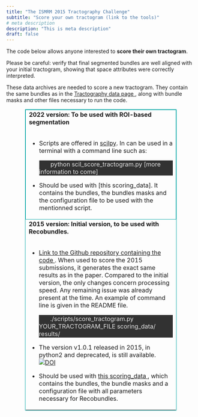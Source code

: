 ```yaml
---
title: "The ISMRM 2015 Tractography Challenge"
subtitle: "Score your own tractogram (link to the tools)"
# meta description
description: "This is meta description"
draft: false
---
```


The code below allows anyone interested to **score their own tractogram**. 

Please be careful: verify that final segmented bundles are well aligned with your initial tractogram, showing that space attributes were correctly interpreted. 

These data archives are needed to score a new tractogram. They contain the same bundles as in the <a href="/ismrm2015/tractography_data"> Tractography data page </a>, along with bundle masks and other files necessary to run the code.


<table style="border:1px solid #0AA8A7;width:80%;margin-left:auto; margin-right:auto;">

<tr>
<td style="width:40%;border:1px solid #0AA8A7"> <b>2022 version: To be used with ROI-based segmentation</b><br><br>

- Scripts are offered in <a href="https://github.com/scilus/scilpy"> scilpy</a>. In can be used in a terminal with a command line such as:

    <p style="background-color:#323232; color:#e5e5e5"> 
    &nbsp;&nbsp;&nbsp;&nbsp;&nbsp;&nbsp;
    python scil_score_tractogram.py [more information to come] 
    </p>

- Should be used with [this scoring_data]. It contains the bundles, the bundles masks and the configuration file to be used with the mentionned script.
</td>
</tr>




<tr>
<td style="width:40%"> <b>2015 version: Initial version, to be used with Recobundles.</b><br><br>

- <a href="https://github.com/scilus/ismrm_2015_tractography_challenge_scoring"> Link to the Github repository containing the code </a>. When used to score the 2015 submissions, it generates the exact same results as in the paper. Compared to the initial version, the only changes concern processing speed. Any remaining issue was already present at the time. An example of command line is given in the README file.
    <p style="background-color:#323232; color:#e5e5e5"> 
    &nbsp;&nbsp;&nbsp;&nbsp;&nbsp;&nbsp;
      ./scripts/score_tractogram.py YOUR_TRACTOGRAM_FILE scoring_data/ results/
    </p>

- The version v1.0.1 released in 2015, in python2 and deprecated, is still available. <a href="https://doi.org/10.5281/zenodo.810130"><img src="https://zenodo.org/badge/DOI/10.5281/zenodo.810130.svg" alt="DOI"></a>
- Should be used with <a href="https://scil.usherbrooke.ca/ismrm2015/scoring_data_tractography_challenge.tar.gz"> this scoring_data </a>, which contains the bundles, the bundle masks and a configuration file with all parameters necessary for Recobundles.
</td>
</tr>

</table>
